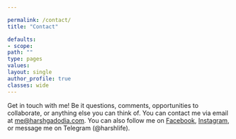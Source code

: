 ```yaml
---

permalink: /contact/
title: "Contact"

defaults:
- scope:
path: ""
type: pages
values:
layout: single
author_profile: true
classes: wide
---
```


Get in touch with me! Be it questions, comments, opportunities to collaborate, or anything else you can think of. You can contact me via email at me@harshgadodia.com. You can also follow me on [Facebook](https://www.fb.com/harsh.gadodia), [Instagram](https://www.instagram.com/instaharshgram), or message me on Telegram (@harshlife).

